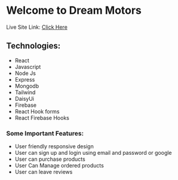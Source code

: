 # Welcome to Dream Motors

Live Site Link:  [Click Here](https://dream-motors-khairul.web.app/)

## Technologies: 

* React 
* Javascript 
* Node Js 
* Express
* Mongodb 
* Tailwind
* DaisyUi
* Firebase
* React Hook forms 
* React Firebase Hooks 

### Some Important Features:

* User friendly responsive design 
* User can sign up and login using email and password or google 
* User can purchase products 
* User Can Manage ordered products 
* User can leave reviews
